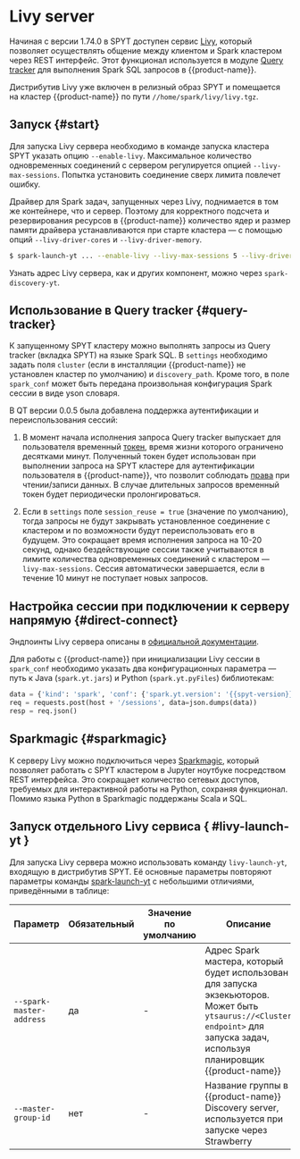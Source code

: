 # Livy server

Начиная с версии 1.74.0 в SPYT доступен сервис [Livy](https://livy.apache.org/), который позволяет осуществлять общение между клиентом и Spark кластером через REST интерфейс. Этот функционал используется в модуле [Query tracker](../../../../../user-guide/query-tracker/about.md) для выполнения Spark SQL запросов в {{product-name}}.

Дистрибутив Livy уже включен в релизный образ SPYT и помещается на кластер {{product-name}} по пути `//home/spark/livy/livy.tgz`.

## Запуск {#start}

Для запуска Livy сервера необходимо в команде запуска кластера SPYT указать опцию `--enable-livy`. Максимальное количество одновременных соединений с сервером регулируется опцией `--livy-max-sessions`. Попытка установить соединение сверх лимита повлечет ошибку.

Драйвер для Spark задач, запущенных через Livy, поднимается в том же контейнере, что и сервер. Поэтому для корректного подсчета и резервирования ресурсов в {{product-name}} количество ядер и размер памяти драйвера устанавливаются при старте кластера — с помощью опций `--livy-driver-cores` и `--livy-driver-memory`.

```bash
$ spark-launch-yt ... --enable-livy --livy-max-sessions 5 --livy-driver-cores 1 --livy-driver-memory 1G
```

Узнать адрес Livy сервера, как и других компонент, можно через `spark-discovery-yt`.

## Использование в Query tracker {#query-tracker}

К запущенному SPYT кластеру можно выполнять запросы из Query tracker (вкладка SPYT) на языке Spark SQL. В `settings` необходимо задать поля `cluster` (если в инсталляции {{product-name}} не установлен кластер по умолчанию) и `discovery_path`. Кроме того, в поле `spark_conf` может быть передана произвольная конфигурация Spark сессии в виде yson словаря.

В QT версии 0.0.5 была добавлена поддержка аутентификации и переиспользования сессий:

1. В момент начала исполнения запроса Query tracker выпускает для пользователя временный [токен](../../../../../user-guide/storage/auth.md), время жизни которого ограничено десятками минут. Полученный токен будет использован при выполнении запроса на SPYT кластере для аутентификации пользователя в {{product-name}}, что позволит соблюдать [права](../../../../../user-guide/storage/access-control.md#authorization) при чтении/записи данных. В случае длительных запросов временный токен будет периодически пролонгироваться.

2. Если в `settings` поле `session_reuse = true` (значение по умолчанию), тогда запросы не будут закрывать установленное соединение с кластером и по возможности будут переиспользовать его в будущем. Это сокращает время исполнения запроса на 10-20 секунд, однако бездействующие сессии также учитываются в лимите количества одновременных соединений с кластером — `livy-max-sessions`. Сессия автоматически завершается, если в течение 10 минут не поступает новых запросов.

## Настройка сессии при подключении к серверу напрямую {#direct-connect}

Эндпоинты Livy сервера описаны в [официальной документации](https://livy.apache.org/docs/latest/rest-api.html).

Для работы с {{product-name}} при инициализации Livy сессии в `spark_conf` необходимо указать два конфигурационных параметра — путь к Java (`spark.yt.jars`) и Python (`spark.yt.pyFiles`) библиотекам:

```python
data = {'kind': 'spark', 'conf': {'spark.yt.version': '{{spyt-version}}', 'spark.yt.jars': 'yt:///home/spark/spyt/releases/{{spyt-version}}/spark-yt-data-source.jar', 'spark.yt.pyFiles': 'yt:///home/spark/spyt/releases/{{spyt-version}}/spyt.zip'}}
req = requests.post(host + '/sessions', data=json.dumps(data))
resp = req.json()
```

## Sparkmagic {#sparkmagic}

К серверу Livy можно подключиться через [Sparkmagic](https://github.com/jupyter-incubator/sparkmagic), который позволяет работать с SPYT кластером в Jupyter ноутбуке посредством REST интерфейса. Это сокращает количество сетевых доступов, требуемых для интерактивной работы на Python, сохраняя функционал. Помимо языка Python в Sparkmagic поддержаны Scala и SQL.

## Запуск отдельного Livy сервиса { #livy-launch-yt }

Для запуска Livy сервера можно использовать команду `livy-launch-yt`, входящую в дистрибутив SPYT. Её основные параметры повторяют параметры команды [spark-launch-yt](../../../../user-guide/data-processing/spyt/cluster/cluster-start.md#spark-launch-yt-params) с небольшими отличиями, приведёнными в таблице:

| **Параметр** | **Обязательный** | **Значение по умолчанию** | **Описание** | **С какой версии** |
| ------------ | ---------------- | ------------------------- | ------------ | ------------------ |
| `--spark-master-address` | да | - | Адрес Spark мастера, который будет использован для запуска экзекьюторов. Может быть `ytsaurus://<Cluster endpoint>` для запуска задач, используя планировщик {{product-name}} | - |
| `--master-group-id` | нет | - | Название группы в {{product-name}} Discovery server, используется при запуске через Strawberry | - |
